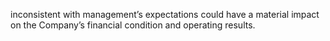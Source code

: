 inconsistent with management’s expectations could have a material impact on the Company’s financial condition and operating
results.